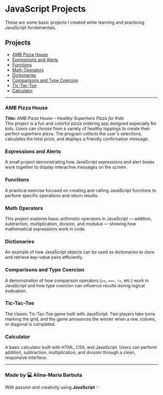 # JavaScript Projects

These are some basic projects I created while learning and practicing JavaScript fundamentals.

## Projects

- [AMB Pizza House](https://github.com/alina91-star/JavaScript-Projects/tree/main/Basic%20JavaScript%20Projects/Pizza_Project)  
- [Expressions and Alerts](https://github.com/alina91-star/JavaScript-Projects/tree/main/Basic%20JavaScript%20Projects/Project1_expressions_alert)  
- [Functions](https://github.com/alina91-star/JavaScript-Projects/tree/main/Basic%20JavaScript%20Projects/Project2_functions)  
- [Math Operators](https://github.com/alina91-star/JavaScript-Projects/tree/main/Basic%20JavaScript%20Projects/Project3_math_operators)  
- [Dictionaries](https://github.com/alina91-star/JavaScript-Projects/tree/main/Basic%20JavaScript%20Projects/Project4_dictionaries)  
- [Comparisons and Type Coercion](https://github.com/alina91-star/JavaScript-Projects/tree/main/Basic%20JavaScript%20Projects/Project5_comparisons_type_coercion)  
- [Tic-Tac-Toe](https://github.com/alina91-star/JavaScript-Projects/tree/main/Basic%20JavaScript%20Projects/TicTacToe)  
- [Calculator](https://github.com/alina91-star/JavaScript-Projects/blob/main/Basic%20JavaScript%20Projects/calculator.html)

---

### AMB Pizza House  
**Title:** *AMB Pizza House – Healthy Superhero Pizza for Kids*  
This project is a fun and colorful pizza ordering app designed especially for kids. Users can choose from a variety of healthy toppings to create their perfect superhero pizza. The program collects the user's selections, calculates the total price, and displays a friendly confirmation message.

### Expressions and Alerts  
A small project demonstrating how JavaScript expressions and alert boxes work together to display interactive messages on the screen.

### Functions  
A practical exercise focused on creating and calling JavaScript functions to perform specific operations and return results.

### Math Operators  
This project explores basic arithmetic operators in JavaScript — addition, subtraction, multiplication, division, and modulus — showing how mathematical expressions work in code.

### Dictionaries  
An example of how JavaScript objects can be used as dictionaries to store and retrieve key–value pairs efficiently.

### Comparisons and Type Coercion  
A demonstration of how comparison operators (`==`, `===`, `!=`, etc.) work in JavaScript and how type coercion can influence results during logical evaluation.

### Tic-Tac-Toe  
The classic Tic-Tac-Toe game built with JavaScript. Two players take turns marking the grid, and the game announces the winner when a row, column, or diagonal is completed.

### Calculator  
A basic calculator built with HTML, CSS, and JavaScript. Users can perform addition, subtraction, multiplication, and division through a clean, responsive interface.

---

### Made by 💻 Alina-Maria Barbuta  
With passion and creativity using **JavaScript** ✨
